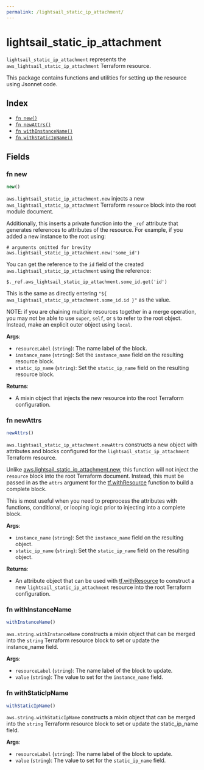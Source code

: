 ```yaml
---
permalink: /lightsail_static_ip_attachment/
---
```


# lightsail_static_ip_attachment

`lightsail_static_ip_attachment` represents the `aws_lightsail_static_ip_attachment` Terraform resource.



This package contains functions and utilities for setting up the resource using Jsonnet code.


## Index

* [`fn new()`](#fn-new)
* [`fn newAttrs()`](#fn-newattrs)
* [`fn withInstanceName()`](#fn-withinstancename)
* [`fn withStaticIpName()`](#fn-withstaticipname)

## Fields

### fn new

```ts
new()
```


`aws.lightsail_static_ip_attachment.new` injects a new `aws_lightsail_static_ip_attachment` Terraform `resource`
block into the root module document.

Additionally, this inserts a private function into the `_ref` attribute that generates references to attributes of the
resource. For example, if you added a new instance to the root using:

    # arguments omitted for brevity
    aws.lightsail_static_ip_attachment.new('some_id')

You can get the reference to the `id` field of the created `aws.lightsail_static_ip_attachment` using the reference:

    $._ref.aws_lightsail_static_ip_attachment.some_id.get('id')

This is the same as directly entering `"${ aws_lightsail_static_ip_attachment.some_id.id }"` as the value.

NOTE: if you are chaining multiple resources together in a merge operation, you may not be able to use `super`, `self`,
or `$` to refer to the root object. Instead, make an explicit outer object using `local`.

**Args**:
  - `resourceLabel` (`string`): The name label of the block.
  - `instance_name` (`string`): Set the `instance_name` field on the resulting resource block.
  - `static_ip_name` (`string`): Set the `static_ip_name` field on the resulting resource block.

**Returns**:
- A mixin object that injects the new resource into the root Terraform configuration.


### fn newAttrs

```ts
newAttrs()
```


`aws.lightsail_static_ip_attachment.newAttrs` constructs a new object with attributes and blocks configured for the `lightsail_static_ip_attachment`
Terraform resource.

Unlike [aws.lightsail_static_ip_attachment.new](#fn-new), this function will not inject the `resource`
block into the root Terraform document. Instead, this must be passed in as the `attrs` argument for the
[tf.withResource](https://github.com/tf-libsonnet/core/tree/main/docs#fn-withresource) function to build a complete block.

This is most useful when you need to preprocess the attributes with functions, conditional, or looping logic prior to
injecting into a complete block.

**Args**:
  - `instance_name` (`string`): Set the `instance_name` field on the resulting object.
  - `static_ip_name` (`string`): Set the `static_ip_name` field on the resulting object.

**Returns**:
  - An attribute object that can be used with [tf.withResource](https://github.com/tf-libsonnet/core/tree/main/docs#fn-withresource) to construct a new `lightsail_static_ip_attachment` resource into the root Terraform configuration.


### fn withInstanceName

```ts
withInstanceName()
```

`aws.string.withInstanceName` constructs a mixin object that can be merged into the `string`
Terraform resource block to set or update the instance_name field.



**Args**:
  - `resourceLabel` (`string`): The name label of the block to update.
  - `value` (`string`): The value to set for the `instance_name` field.


### fn withStaticIpName

```ts
withStaticIpName()
```

`aws.string.withStaticIpName` constructs a mixin object that can be merged into the `string`
Terraform resource block to set or update the static_ip_name field.



**Args**:
  - `resourceLabel` (`string`): The name label of the block to update.
  - `value` (`string`): The value to set for the `static_ip_name` field.

